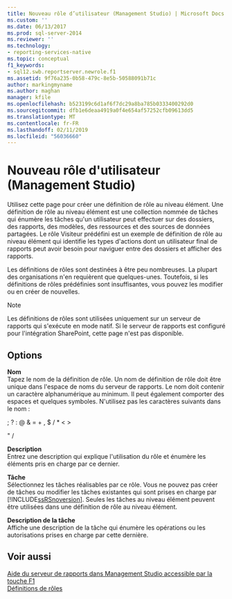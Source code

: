 ```yaml
---
title: Nouveau rôle d’utilisateur (Management Studio) | Microsoft Docs
ms.custom: ''
ms.date: 06/13/2017
ms.prod: sql-server-2014
ms.reviewer: ''
ms.technology:
- reporting-services-native
ms.topic: conceptual
f1_keywords:
- sql12.swb.reportserver.newrole.f1
ms.assetid: 9f76a235-0b58-479c-8e5b-50588091b71c
author: markingmyname
ms.author: maghan
manager: kfile
ms.openlocfilehash: b523199c6d1af6f7dc29a8ba785b0333400292d0
ms.sourcegitcommit: dfb1e6deaa4919a0f4e654af57252cfb09613dd5
ms.translationtype: MT
ms.contentlocale: fr-FR
ms.lasthandoff: 02/11/2019
ms.locfileid: "56036660"
---
```

# <a name="new-user-role-management-studio"></a>Nouveau rôle d'utilisateur (Management Studio)
  Utilisez cette page pour créer une définition de rôle au niveau élément. Une définition de rôle au niveau élément est une collection nommée de tâches qui énumère les tâches qu'un utilisateur peut effectuer sur des dossiers, des rapports, des modèles, des ressources et des sources de données partagées. Le rôle Visiteur prédéfini est un exemple de définition de rôle au niveau élément qui identifie les types d'actions dont un utilisateur final de rapports peut avoir besoin pour naviguer entre des dossiers et afficher des rapports.  
  
 Les définitions de rôles sont destinées à être peu nombreuses. La plupart des organisations n'en requièrent que quelques-unes. Toutefois, si les définitions de rôles prédéfinies sont insuffisantes, vous pouvez les modifier ou en créer de nouvelles.  
  
> [!NOTE]  
>  Les définitions de rôles sont utilisées uniquement sur un serveur de rapports qui s'exécute en mode natif. Si le serveur de rapports est configuré pour l'intégration SharePoint, cette page n'est pas disponible.  
  
## <a name="options"></a>Options  
 **Nom**  
 Tapez le nom de la définition de rôle. Un nom de définition de rôle doit être unique dans l'espace de noms du serveur de rapports. Le nom doit contenir un caractère alphanumérique au minimum. Il peut également comporter des espaces et quelques symboles. N'utilisez pas les caractères suivants dans le nom :  
  
 ; ? : \@ & = + , $ / * \< >  
  
 " /  
  
 **Description**  
 Entrez une description qui explique l'utilisation du rôle et énumère les éléments pris en charge par ce dernier.  
  
 **Tâche**  
 Sélectionnez les tâches réalisables par ce rôle. Vous ne pouvez pas créer de tâches ou modifier les tâches existantes qui sont prises en charge par [!INCLUDE[ssRSnoversion](../../includes/ssrsnoversion-md.md)]. Seules les tâches au niveau élément peuvent être utilisées dans une définition de rôle au niveau élément.  
  
 **Description de la tâche**  
 Affiche une description de la tâche qui énumère les opérations ou les autorisations prises en charge par cette dernière.  
  
## <a name="see-also"></a>Voir aussi  
 [Aide du serveur de rapports dans Management Studio accessible par la touche F1](report-server-in-management-studio-f1-help.md)   
 [Définitions de rôles](../security/role-definitions.md)  
  
  
